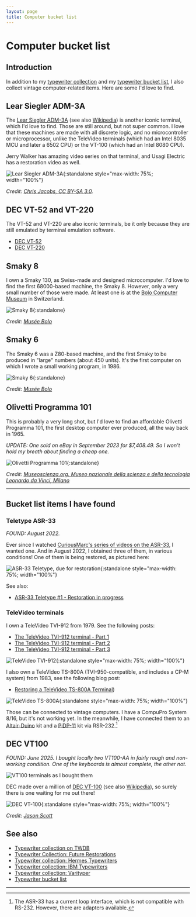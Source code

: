 ```yaml
---
layout: page
title: Computer bucket list
---
```


# Computer bucket list

## Introduction

In addition to my [typewriter collection](https://typewriterdatabase.com/typewriters.php?hunter_search=3614&collection_search=My+Collection) and my [typewriter bucket list](../typewriter-bucket-list/), I also collect vintage computer-related items. Here are some I'd love to find.

## Lear Siegler ADM-3A

The [Lear Siegler ADM-3A](https://terminals-wiki.org/wiki/index.php/Lear_Siegler_ADM-3A) (see also [Wikipedia](https://en.wikipedia.org/wiki/ADM-3A)) is another iconic terminal, which I'd love to find. Those are still around, but not super common. I love that these machines are made with all discrete logic, and no microcontroller or microprocessor, unlike the TeleVideo terminals (which had an Intel 8035 MCU and later a 6502 CPU) or the VT-100 (which had an Intel 8080 CPU).

Jerry Walker has amazing video series on that terminal, and Usagi Electric has a restoration video as well.

![Lear Siegler ADM-3A](/assets/pages/typewriter-bucket-list/lear-siegler-adm3a.jpg){:standalone style="max-width: 75%; width="100%"}

*Credit: [Chris Jacobs, CC BY-SA 3.0](https://en.wikipedia.org/wiki/ADM-3A#/media/File:Adm3aimage.jpg).*

## DEC VT-52 and VT-220

The VT-52 and VT-220 are also iconic terminals, be it only because they are still emulated by terminal emulation software.

- [DEC VT-52](https://terminals-wiki.org/wiki/index.php/DEC_VT52)
- [DEC VT-220](https://terminals-wiki.org/wiki/index.php/DEC_VT220)

## Smaky 8

I own a Smaky 130, as Swiss-made and designed microcomputer. I'd love to find the first 68000-based machine, the Smaky 8. However, only a very small number of those were made. At least one is at the [Bolo Computer Museum](https://www.museebolo.ch/) in Switzerland.

![Smaky 8](/assets/pages/typewriter-bucket-list/smaky8.jpg){:standalone}

*Credit: [Musée Bolo](https://www.museebolo.ch/projet-smaky/)*

## Smaky 6

The Smaky 6 was a Z80-based machine, and the first Smaky to be produced in "large" numbers (about 450 units). It's the first computer on which I wrote a small working program, in 1986.

![Smaky 6](/assets/pages/typewriter-bucket-list/smaky6.jpg){:standalone}

*Credit: [Musée Bolo](https://www.museebolo.ch/projet-smaky/)*

## Olivetti Programma 101

This is probably a very long shot, but I'd love to find an affordable Olivetti Programma 101, the first desktop computer ever produced, all the way back in 1965.

*UPDATE: One sold on eBay in September 2023 for $7,408.49. So I won't hold my breath about finding a cheap one.*

![Olivetti Programma 101](/assets/pages/typewriter-bucket-list/olivetti-programma-101.jpg){:standalone}

*Credit: [Museoscienza.org. Museo nazionale della scienza e della tecnologia Leonardo da Vinci, Milano](https://www.museoscienza.org/it)*

---

## Bucket list items I have found

### Teletype ASR-33

_FOUND: August 2022._

Ever since I watched [CuriousMarc's series of videos on the ASR-33](https://www.youtube.com/watch?v=QzfjT1mCRww&list=PL-_93BVApb5-84G5kmgfuu7TQduTMc73H), I wanted one. And in August 2022, I obtained three of them, in various conditions! One of them is being restored, as pictured here:

![ASR-33 Teletype, due for restoration](/assets/posts/asr-33/2x/IMG_5151.jpg){:standalone style="max-width: 75%; width="100%"}

See also:

- [ASR-33 Teletype #1 - Restoration in progress](https://photos.app.goo.gl/S2CtApKF8CMEmwm5A)

### TeleVideo terminals

I own a TeleVideo TVI-912 from 1979. See the following posts:

- [The TeleVideo TVI-912 terminal - Part 1](/posts/televideo-912-terminal-1/)
- [The TeleVideo TVI-912 terminal - Part 2](/posts/televideo-912-terminal-2/)
- [The TeleVideo TVI-912 terminal - Part 3](/posts/televideo-912-terminal-3/)

![TeleVideo TVI-912](/assets/posts/televideo-912/2x/IMG_4030.jpg){:standalone style="max-width: 75%; width="100%"}

I also own a TeleVideo TS-800A (TVI-950-compatible, and includes a CP-M system) from 1983, see the following blog post:

- [Restoring a TeleVideo TS-800A Terminal](/posts/televideo-800a-terminal/))

![TeleVideo TS-800A](/assets/posts/televideo-800a/2x/IMG_6693.jpg){:standalone style="max-width: 75%; width="100%"}

Those can be connected to vintage computers. I have a CompuPro System 8/16, but it's not working yet. In the meanwhile, I have connected them to an [Altair-Duino](https://adwaterandstir.com/product/altair-8800-emulator-kit/) kit and a [PiDP-11](https://obsolescence.wixsite.com/obsolescence/pidp-11) kit via RSR-232.[^rs232]

## DEC VT100

_FOUND: June 2025. I bought locally two VT100-AA in fairly rough and non-working condition. One of the keyboards is almost complete, the other not._

![VT100 terminals as I bought them](/assets/pages/computer-bucket-list/vt100-rough.jpg)

DEC made over a million of [DEC VT-100](https://terminals-wiki.org/wiki/index.php/DEC_VT100) (see also [Wikipedia](https://en.wikipedia.org/wiki/VT100)), so surely there is one waiting for me out there!

![DEC VT-100](/assets/pages/typewriter-bucket-list/dec-vt100.jpg){:standalone style="max-width: 75%; width="100%"}

*Credit: [Jason Scott](https://www.flickr.com/people/54568729@N00)*

## See also

- [Typewriter collection on TWDB](https://typewriterdatabase.com/typewriters.php?hunter_search=3614&collection_search=My+Collection)
- [Typewriter Collection: Future Restorations](/pages/typewriter-collection-future-restorations/)
- [Typewriter collection: Hermes Typewriters](/pages/typewriter-collection-hermes/)
- [Typewriter collection: IBM Typewriters](/pages/typewriter-collection-ibm/)
- [Typewriter collection: Varityper](/pages/typewriter-collection-varityper/)
- [Typewriter bucket list](/pages/typewriter-bucket-list/)

---

[^rs232]: The ASR-33 has a current loop interface, which is not compatible with RS-232. However, there are adapters available.
